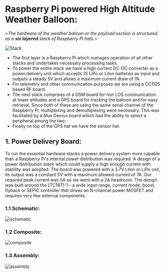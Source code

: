 # Raspberry Pi powered High Altitude Weather Balloon:

<*The hardware of the weather balloon or the payload section is structured as a **six layered** stack of Raspberry Pi hats.*>

![Stack](https://github.com/MonkHelios/RaspBerry-Pi-High-Altitude-Weather-Balloon-Hardware/blob/master/Payload/Pictures/InkedLRM_EXPORT_825743803905478_20190919_195242457_LI.jpg)

- The first layer is a Raspberry Pi which manages operation of all other stacks and undertakes necessary processing tasks.
- To power the entire stack we have a high current DC-DC converter as a power delivery unit which accepts 1S LiPo or LiIon batteries as input and outputs a steady 5V and allows a maximum current draw of 7A.
- For telemetry and other communication purposes we are using a CC1125 based RF board.
- The next stack comprises of a GSM board for non LOS communication at lower altitudes and a GPS board for tracking the balloon and for easy retrieval. Since both of these are using the same serial channel of the Raspberry Pi, multiplexing and demultiplexing were necessary. This was facilitated by a Mux Demux board which had the ability to select a peripheral among the two.
- Finally on top of the GPS hat we have the sensor hat.

## 1. Power Delivery Board:

To run the essential hardware stacks a power delivery system more capable than a Raspberry Pi's internal power distribution was required. A design of a power distribution stack which could supply a high enough current with stability was adopted. The board was powered with a 3.7V LiIon or LiPo cell, its output was a constant 5V with a maximum allowed current of 7A. Our required peak current was 5A so we went with a 2A headroom. The design was built around the LTC1871-1 - a wide input range, current mode, boost, flyback or SEPIC controller that drives an N-channel power MOSFET and requires very few external components.

### 1.1 Schematic:

![schematic](https://github.com/MonkHelios/RaspBerry-Pi-High-Altitude-Weather-Balloon-Hardware/blob/master/Payload/Hardware/Power_(Pi_Po)/Schematics%2BDesigns/schematic.png)

### 1.2 Composite:

![composite](https://github.com/MonkHelios/RaspBerry-Pi-High-Altitude-Weather-Balloon-Hardware/blob/master/Payload/Hardware/Power_(Pi_Po)/Schematics%2BDesigns/composite.png)

### 1.3 Assembly:

![assembly](https://github.com/MonkHelios/RaspBerry-Pi-High-Altitude-Weather-Balloon-Hardware/blob/master/Payload/Hardware/Power_(Pi_Po)/Schematics%2BDesigns/assembly.png)
